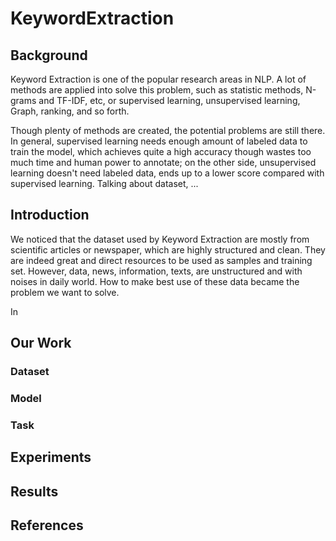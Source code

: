 # KeywordExtraction

## Background

Keyword Extraction is one of the popular research areas in NLP. A lot of methods are applied into solve this problem, such as statistic methods, N-grams and TF-IDF, etc, or supervised learning, unsupervised learning, Graph, ranking, and so forth.

Though plenty of methods are created, the potential problems are still there. In general, supervised learning needs enough amount of labeled data to train the model, which achieves quite a high accuracy though wastes too much time and human power to annotate; on the other side, unsupervised learning doesn't need labeled data, ends up to a lower score compared with supervised learning. Talking about dataset, ...

## Introduction

We noticed that the dataset used by Keyword Extraction are mostly from scientific articles or newspaper, which are highly structured and clean. They are indeed great and direct resources to be used as samples and training set. However, data, news, information, texts, are unstructured and with noises in daily world. How to make best use of these data became the problem we want to solve.

In 

## Our Work

### Dataset


### Model


### Task


## Experiments

## Results

## References
